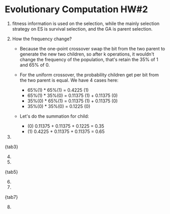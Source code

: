 # Evolutionary Computation HW#2

1. fitness information is used on the selection, while the mainly selection strategy on ES is survival selection, and the GA is parent selection.

2. How the frequency change?
   - Because the one-point crossover swap the bit from the two parent to generate the new two children, so after k operations, it wouldn't change the frequency of the population, that's retain the 35% of 1 and 65% of 0.
   - For the uniform crossover, the probability children get per bit from the two parent is equal. We have 4 cases here:

      - 65%(1) * 65%(1) = 0.4225 (1)
      - 65%(1) * 35%(0) = 0.11375 (1) + 0.11375 (0)
      - 35%(0) * 65%(1) = 0.11375 (1) + 0.11375 (0)
      - 35%(0) * 35%(0) = 0.1225 (0)

   - Let's do the summation for child:
      - (0) 0.11375 + 0.11375 + 0.1225 = 0.35
      - (1) 0.4225 + 0.11375 + 0.11375 = 0.65

3.

{tab3}

4.

5.

{tab5}

6.

7.

{tab7}

8.
